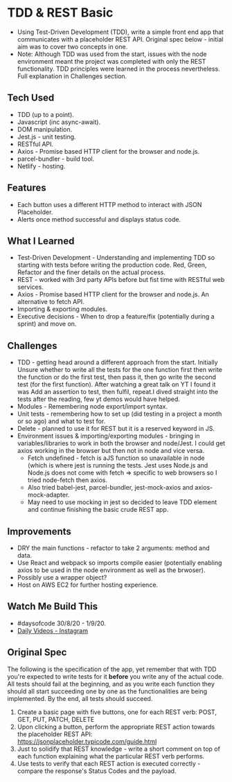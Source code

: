 # TDD & REST Basic

- Using Test-Driven Development (TDD), write a simple front end app that communicates with a placeholder REST API. Original spec below - initial aim was to cover two concepts in one.
- Note: Although TDD was used from the start, issues with the node environment meant the project was completed with only the REST functionality. TDD principles were learned in the process nevertheless. Full explanation in Challenges section.

## Tech Used

- TDD (up to a point).
- Javascript (inc async-await).
- DOM manipulation.
- Jest.js - unit testing.
- RESTful API.
- Axios - Promise based HTTP client for the browser and node.js.
- parcel-bundler - build tool.
- Netlify - hosting.

## Features

- Each button uses a different HTTP method to interact with JSON Placeholder.
- Alerts once method successful and displays status code.

## What I Learned

- Test-Driven Development - Understanding and implementing TDD so starting with tests before writing the production code. Red, Green, Refactor and the finer details on the actual process.
- REST - worked with 3rd party APIs before but fist time with RESTful web services.
- Axios - Promise based HTTP client for the browser and node.js. An alternative to fetch API.
- Importing & exporting modules.
- Executive decisions - When to drop a feature/fix (potentially during a sprint) and move on.

## Challenges

- TDD - getting head around a different approach from the start.
  Initially Unsure whether to write all the tests for the one function first then write the function or do the first test, then pass it, then go write the second test (for the first function). After watching a great talk on YT I found it was Add an assertion to test, then fulfil, repeat.I dived straight into the tests after the reading, few yt demos would have helped.
- Modules - Remembering node export/import syntax.
- Unit tests - remembering how to set up (did testing in a project a month or so ago) and what to test for.
- Delete - planned to use it for REST but it is a reserved keyword in JS.
- Environment issues & importing/exporting modules - bringing in variables/libraries to work in both the browser and node/Jest. I could get axios working in the browser but then not in node and vice versa.
  - Fetch undefined - fetch is aJS function so unavailable in node (which is where jest is running the tests. Jest uses Node.js and Node.js does not come with fetch => specific to web browsers so I tried node-fetch then axios.
  - Also tried babel-jest, parcel-bundler, jest-mock-axios and axios-mock-adapter.
  - May need to use mocking in jest so decided to leave TDD element and continue finishing the basic crude REST app.

## Improvements

- DRY the main functions - refactor to take 2 arguments: method and data.
- Use React and webpack so imports compile easier (potentially enabling axios to be used in the node environment as well as the brwoser).
- Possibly use a wrapper object?
- Host on AWS EC2 for further hosting experience.

## Watch Me Build This

- #daysofcode 30/8/20 - 1/9/20.
- [Daily Videos - Instagram](https://www.instagram.com/samchillcott/)

## Original Spec

The following is the specification of the app, yet remember that with TDD you're expected to write tests for it **before** you write any of the actual code. All tests should fail at the beginning, and as you write each function they should all start succeeding one by one as the functionalities are being implemented. By the end, all tests should succeed.

1. Create a basic page with five buttons, one for each REST verb: POST, GET, PUT, PATCH, DELETE
2. Upon clicking a button, perform the appropriate REST action towards the placeholder REST API: https://jsonplaceholder.typicode.com/guide.html
3. Just to solidify that REST knowledge - write a short comment on top of each function explaining what the particular REST verb performs.
4. Use tests to verify that each REST action is executed correctly - compare the response's Status Codes and the payload.
